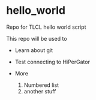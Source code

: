 # hello_world
Repo for TLCL hello world script

This repo will be used to 
* Learn about git
* Test connecting to HiPerGator
* More

  1. Numbered list
  2. another stuff
